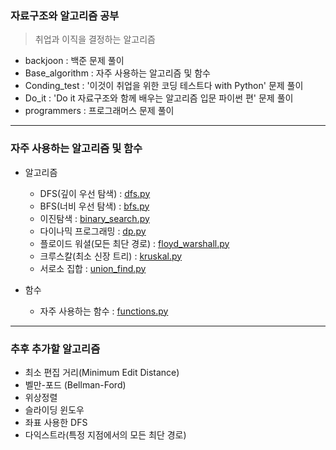### 자료구조와 알고리즘 공부
> 취업과 이직을 결정하는 알고리즘
* backjoon          : 백준 문제 풀이
* Base_algorithm    : 자주 사용하는 알고리즘 및 함수
* Conding_test      : '이것이 취업을 위한 코딩 테스트다 with Python' 문제 풀이
* Do_it             : 'Do it 자료구조와 함께 배우는 알고리즘 입문 파이썬 편' 문제 풀이
* programmers       : 프로그래머스 문제 풀이

<hr>

### 자주 사용하는 알고리즘 및 함수
* 알고리즘
    * DFS(깊이 우선 탐색)          : [dfs.py](/Base_algorithm/dfs.py)
    * BFS(너비 우선 탐색)          : [bfs.py](/Base_algorithm/bfs.py)
    * 이진탐색                     : [binary_search.py](/Base_algorithm/binary_search.py)
    * 다이나믹 프로그래밍           : [dp.py](/Base_algorithm/dp.py)
    * 플로이드 워셜(모든 최단 경로) : [floyd_warshall.py](/Base_algorithm/floyd_warshall.py)
    * 크루스칼(최소 신장 트리)      : [kruskal.py](/Base_algorithm/kruskal.py)
    * 서로소 집합                  : [union_find.py](/Base_algorithm/union_find.py)

* 함수
    * 자주 사용하는 함수    : [functions.py](/Base_algorithm/functions.py)

<hr>

### 추후 추가할 알고리즘

* 최소 편집 거리(Minimum Edit Distance)
* 벨만-포드 (Bellman-Ford)
* 위상정렬
* 슬라이딩 윈도우
* 좌표 사용한 DFS
* 다익스트라(특정 지점에서의 모든 최단 경로)
